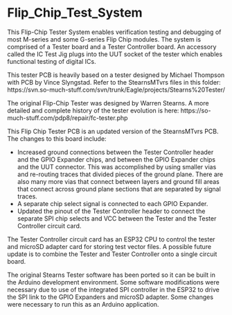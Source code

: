 # Flip_Chip_Test_System
This Flip-Chip Tester System enables verification testing and debugging of most M-series and some G-series Flip Chip modules. The system is comprised of a Tester board and a Tester Controller board. An accessory called the IC Test Jig plugs into the UUT socket of the tester which enables functional testing of digital ICs.
<p>This tester PCB is heavily based on a tester designed by Michael Thompson with PCB by Vince Slyngstad. Refer to the StearnsMTvrs files in this folder: 
https://svn.so-much-stuff.com/svn/trunk/Eagle/projects/Stearns%20Tester/
<p>The original Flip-Chip Tester was designed by Warren Stearns.  A more detailed and complete history of the tester evolution is here: 
https://so-much-stuff.com/pdp8/repair/fc-tester.php
<p>This Flip Chip Tester PCB is an updated version of the StearnsMTvrs PCB. The changes to this board include:
<ul>
<li>Increased ground connections between the Tester Controller header and the GPIO Expander chips, and between the GPIO Expander chips and the UUT connector. This was accomplished by using smaller vias and re-routing traces that divided pieces of the ground plane. There are also many more vias that connect between layers and ground fill areas that connect across ground plane sections that are separated by signal traces. </li>
<li>A separate chip select signal is connected to each GPIO Expander.</li>
<li>Updated the pinout of the Tester Controller header to connect the separate SPI chip selects and VCC between the Tester and the Tester Controller circuit card.</li>
</ul>
The Tester Controller circuit card has an ESP32 CPU to control the tester and microSD adapter card for storing test vector files. A possible future update is to combine the Tester and Tester Controller onto a single circuit board. 
<p>The original Stearns Tester software has been ported so it can be built in the Arduino development environment. Some software modifications were necessary due to use of the integrated SPI controller in the ESP32 to drive the SPI link to the GPIO Expanders and microSD adapter. Some changes were necessary to run this as an Arduino application. 
